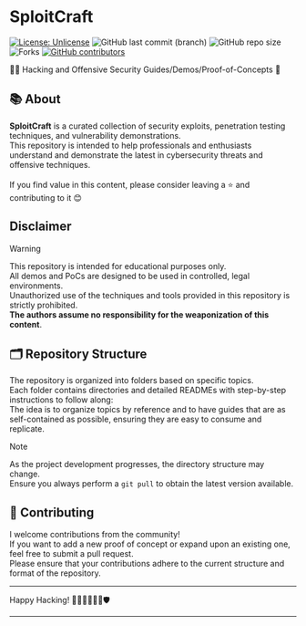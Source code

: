 # SploitCraft  
[![License: Unlicense](https://img.shields.io/badge/license-Unlicense-blue.svg)](http://unlicense.org/) ![GitHub last commit (branch)](https://img.shields.io/github/last-commit/r3drun3/sploitcraft/main) ![GitHub repo size](https://img.shields.io/github/repo-size/r3drun3/sploitcraft)  ![Forks](https://img.shields.io/github/forks/r3drun3/sploitcraft?style=flat-square&color=green)  [![GitHub contributors](https://img.shields.io/github/contributors/r3drun3/sploitcraft)](https://github.com/r3drun3/sploitcraft/graphs/contributors)






🏴‍☠️ Hacking and Offensive Security Guides/Demos/Proof-of-Concepts 🥷 




## 📚 About 
**SploitCraft**  is a curated collection of security exploits, penetration testing techniques, and vulnerability demonstrations.  
This repository is intended to help professionals and enthusiasts understand and demonstrate the latest in cybersecurity threats and offensive techniques.  
<br/>
If you find value in this content, please consider leaving a ⭐ and contributing to it 😊  

## Disclaimer 

> [!WARNING]  
> This repository is intended for educational purposes only.  
> All demos and PoCs are designed to be used in controlled, legal environments.  
> Unauthorized use of the techniques and tools provided in this repository is strictly prohibited.  
> **The authors assume no responsibility for the weaponization of this content**.  



## 🗂️ Repository Structure 

The repository is organized into folders based on specific topics.  
Each folder contains directories and detailed READMEs with step-by-step instructions to follow along:  
The idea is to organize topics by reference and to have guides that are as self-contained as possible, ensuring they are easy to consume and replicate. 
> [!NOTE]   
> As the project development progresses, the directory structure may change.  
> Ensure you always perform a `git pull` to obtain the latest version available.  


## 🤝 Contributing 

I welcome contributions from the community!   
If you want to add a new proof of concept or expand upon an existing one, feel free to submit a pull request.   
Please ensure that your contributions adhere to the current structure and format of the repository.  


---


Happy Hacking! 👨‍💻👩‍💻🕵️‍♂️🛡️


---

